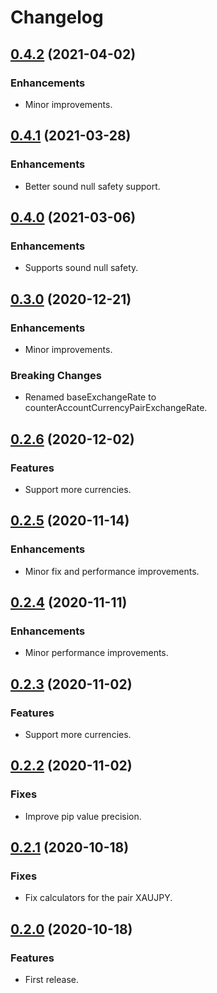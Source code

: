 # Changelog

## [0.4.2](https://github.com/tyrcord/matex_dart/releases/tag/0.4.2) (2021-04-02)

### Enhancements

- Minor improvements.

## [0.4.1](https://github.com/tyrcord/matex_dart/releases/tag/0.4.1) (2021-03-28)

### Enhancements

- Better sound null safety support.

## [0.4.0](https://github.com/tyrcord/matex_dart/releases/tag/0.4.0) (2021-03-06)

### Enhancements

- Supports sound null safety.

## [0.3.0](https://github.com/tyrcord/matex_dart/releases/tag/0.3.0) (2020-12-21)

### Enhancements

- Minor improvements.

### Breaking Changes

- Renamed baseExchangeRate to counterAccountCurrencyPairExchangeRate.

## [0.2.6](https://github.com/tyrcord/matex_dart/releases/tag/0.2.6) (2020-12-02)

### Features

- Support more currencies.

## [0.2.5](https://github.com/tyrcord/matex_dart/releases/tag/0.2.5) (2020-11-14)

### Enhancements

- Minor fix and performance improvements.

## [0.2.4](https://github.com/tyrcord/matex_dart/releases/tag/0.2.4) (2020-11-11)

### Enhancements

- Minor performance improvements.

## [0.2.3](https://github.com/tyrcord/matex_dart/releases/tag/0.2.3) (2020-11-02)

### Features

- Support more currencies.

## [0.2.2](https://github.com/tyrcord/matex_dart/releases/tag/0.2.2) (2020-11-02)

### Fixes

- Improve pip value precision.

## [0.2.1](https://github.com/tyrcord/matex_dart/releases/tag/0.2.1) (2020-10-18)

### Fixes

- Fix calculators for the pair XAUJPY.

## [0.2.0](https://github.com/tyrcord/matex_dart/releases/tag/0.2.0) (2020-10-18)

### Features

- First release.
